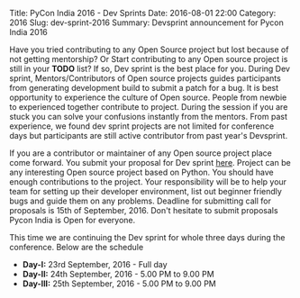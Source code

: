Title: PyCon India 2016 - Dev Sprints
Date: 2016-08-01 22:00
Category: 2016
Slug: dev-sprint-2016
Summary: Devsprint announcement for Pycon India 2016

Have you tried contributing to any Open Source project but lost because of not getting mentorship? Or Start contributing to any Open source project is still in your **TODO** list? If so, Dev sprint is the best place for you. During Dev sprint, Mentors/Contributors of Open source projects guides participants from generating development build to submit a patch for a bug. It is best opportunity to experience the culture of Open source. People from newbie to experienced together contribute to project. During the session if you are stuck you can solve your confusions instantly from the mentors. From past experience, we found dev sprint projects are not limited for conference days but participants are still active contributor from past year's Devsprint.

If you are a contributor or maintainer of any Open source project place come forward. You submit your proposal for Dev sprint [here](https://no_link_please_update_here.com). Project can be any interesting Open source project based on Python. You should have enough contributions to the project. Your responsibility will be to help your team for setting up their developer environment, list out beginner friendly bugs and guide them on any problems. Deadline for submitting call for proposals is 15th of September, 2016. Don't hesitate to submit proposals Pycon India is Open for everyone.

This time we are continuing the Dev sprint for whole three days during the conference. Below are the schedule

* **Day-I:** 23rd September, 2016 - Full day
* **Day-II:** 24th September, 2016 - 5.00 PM to 9.00 PM
* **Day-III:** 25th September, 2016 - 5.00 PM to 9.00 PM

